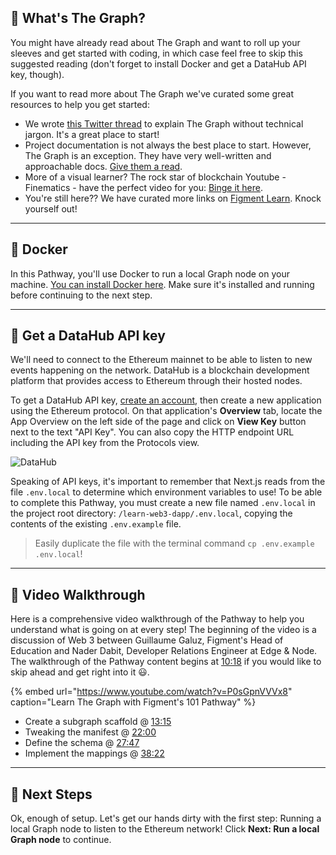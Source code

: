 ## 🤔 What's The Graph?

You might have already read about The Graph and want to roll up your sleeves and get started with coding, in which case feel free to skip this suggested reading (don't forget to install Docker and get a DataHub API key, though).

If you want to read more about The Graph we've curated some great resources to help you get started:

- We wrote [this Twitter thread](https://twitter.com/sprngtheory/status/1425137466789486592) to explain The Graph without technical jargon. It's a great place to start!
- Project documentation is not always the best place to start. However, The Graph is an exception. They have very well-written and approachable docs. [Give them a read](https://thegraph.com/docs/about/introduction).
- More of a visual learner? The rock star of blockchain Youtube - Finematics - have the perfect video for you: [Binge it here](https://www.youtube.com/watch?v=7gC7xJ_98r8).
- You're still here?? We have curated more links on [Figment Learn](https://learn.figment.io/protocols/thegraph). Knock yourself out!

---

## 🐳 Docker

In this Pathway, you'll use Docker to run a local Graph node on your machine. [You can install Docker here](https://www.docker.com). Make sure it's installed and running before continuing to the next step.

---

## 🔑 Get a DataHub API key

We'll need to connect to the Ethereum mainnet to be able to listen to new events happening on the network. DataHub is a blockchain development platform that provides access to Ethereum through their hosted nodes.

To get a DataHub API key, [create an account](https://datahub.figment.io/), then create a new application using the Ethereum protocol. On that application's **Overview** tab, locate the App Overview on the left side of the page and click on **View Key** button next to the text "API Key". You can also copy the HTTP endpoint URL including the API key from the Protocols view.

![DataHub](https://raw.githubusercontent.com/figment-networks/learn-web3-dapp/main/markdown/__images__/the-graph/datahub-view-api-key.png)

Speaking of API keys, it's important to remember that Next.js reads from the file `.env.local` to determine which environment variables to use!
To be able to complete this Pathway, you must create a new file named `.env.local` in the project root directory: `/learn-web3-dapp/.env.local`, copying the contents of the existing `.env.example` file.

> Easily duplicate the file with the terminal command `cp .env.example .env.local`!

---

## 🎥 Video Walkthrough

Here is a comprehensive video walkthrough of the Pathway to help you understand what is going on at every step!
The beginning of the video is a discussion of Web 3 between Guillaume Galuz, Figment's Head of Education and Nader Dabit, Developer Relations Engineer at Edge & Node. The walkthrough of the Pathway content begins at [10:18](https://www.youtube.com/watch?v=P0sGpnVVVx8?t=621) if you would like to skip ahead and get right into it 😃.

{% embed url="https://www.youtube.com/watch?v=P0sGpnVVVx8" caption="Learn The Graph with Figment's 101 Pathway" %}

- Create a subgraph scaffold @ [13:15](https://youtu.be/P0sGpnVVVx8?t=791)
- Tweaking the manifest @ [22:00](https://youtu.be/P0sGpnVVVx8?t=1320)
- Define the schema @ [27:47](https://youtu.be/P0sGpnVVVx8?t=1667)
- Implement the mappings @ [38:22](https://youtu.be/P0sGpnVVVx8?t=2297)

---

## 👣 Next Steps

Ok, enough of setup. Let's get our hands dirty with the first step: Running a local Graph node to listen to the Ethereum network! Click **Next: Run a local Graph node** to continue.
